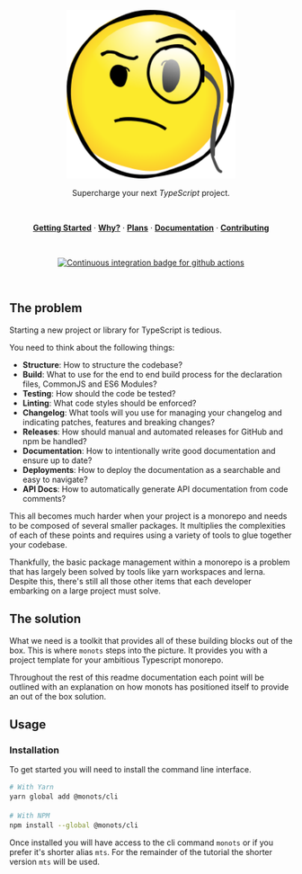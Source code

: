 <p align="center">
  <a href="#">
    <img width="300" height="300" src="./.monots/assets/logo.svg" alt="svg logo from openmoji.org" title="SVG Logo from openmoji.org" />
  </a>
</p>

<p align="center">
  Supercharge your next <em>TypeScript</em> project.
</p>

<br />

<p align="center">
  <a href="#getting-started"><strong>Getting Started</strong></a> ·
  <a href="#why"><strong>Why?</strong></a> ·
  <a href="#plans"><strong>Plans</strong></a> ·
  <a href="./docs/docs"><strong>Documentation</strong></a> ·
  <a href="./.github/contributing.md"><strong>Contributing</strong></a>
</p>

<br />

<p align="center">
  <a href="https://github.com/monots/monots/actions?query=workflow:ci">
    <img src="https://github.com/monots/monots/workflows/ci/badge.svg?branch=main" alt="Continuous integration badge for github actions" title="CI Badge" />
  </a>
</p>

<br />

## The problem

Starting a new project or library for TypeScript is tedious.

You need to think about the following things:

- **Structure**: How to structure the codebase?
- **Build**: What to use for the end to end build process for the declaration files, CommonJS and ES6 Modules?
- **Testing**: How should the code be tested?
- **Linting**: What code styles should be enforced?
- **Changelog**: What tools will you use for managing your changelog and indicating patches, features and breaking changes?
- **Releases**: How should manual and automated releases for GitHub and npm be handled?
- **Documentation**: How to intentionally write good documentation and ensure up to date?
- **Deployments**: How to deploy the documentation as a searchable and easy to navigate?
- **API Docs**: How to automatically generate API documentation from code comments?

This all becomes much harder when your project is a monorepo and needs to be composed of several smaller packages. It multiplies the complexities of each of these points and requires using a variety of tools to glue together your codebase.

Thankfully, the basic package management within a monorepo is a problem that has largely been solved by tools like yarn workspaces and lerna. Despite this, there's still all those other items that each developer embarking on a large project must solve.

## The solution

What we need is a toolkit that provides all of these building blocks out of the box. This is where `monots` steps into the picture. It provides you with a project template for your ambitious Typescript monorepo.

Throughout the rest of this readme documentation each point will be outlined with an explanation on how monots has positioned itself to provide an out of the box solution.

## Usage

### Installation

To get started you will need to install the command line interface.

```bash
# With Yarn
yarn global add @monots/cli

# With NPM
npm install --global @monots/cli
```

Once installed you will have access to the cli command `monots` or if you prefer it's shorter alias `mts`. For the remainder of the tutorial the shorter version `mts` will be used.
